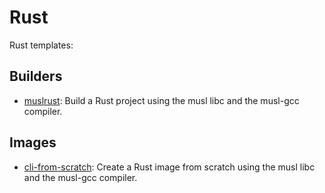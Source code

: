 # Rust

Rust templates:

## Builders

- [muslrust](muslrust.builder.md): Build a Rust project using the musl libc and the musl-gcc compiler.

## Images

- [cli-from-scratch](cli-from-scratch.image.md): Create a Rust image from scratch using the musl libc and the musl-gcc compiler.